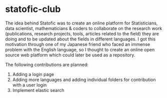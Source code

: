 # statofic-club 
The idea behind Statofic was to create an online platform for Statisticians, data scientist, mathematicians & coders to collaborate on the research work (publications, research projects, tools, articles related to the field) they are doing and to be updated about the fields in different languages. I got this motivation through one of my Japanese friend who faced an immense problem with the English language, so I thought to create an online open source web platform which could later be used as a repository.

The following contributions are planned:
1. Adding a login page
2. Adding more languages and adding individual folders for contribution with a user login
3. Implement elastic search
